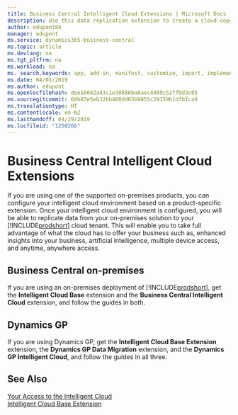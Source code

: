 ```yaml
---
title: Business Central Intelligent Cloud Extensions | Microsoft Docs
description: Use this data replication extension to create a cloud copy of your data so you are connected to the intelligent cloud.
author: edupont04
manager: edupont
ms.service: dynamics365-business-central
ms.topic: article
ms.devlang: na
ms.tgt_pltfrm: na
ms.workload: na
ms. search.keywords: app, add-in, manifest, customize, import, implement
ms.date: 04/01/2019
ms.author: edupont
ms.openlocfilehash: dee16082a43c1e38886ba0aec4409c52ffbd3c05
ms.sourcegitcommit: 60b87e5eb32bb408dd65b9855c29159b1dfbfca8
ms.translationtype: HT
ms.contentlocale: en-NZ
ms.lasthandoff: 04/29/2019
ms.locfileid: "1250266"
---
```

# <a name="business-central-intelligent-cloud-extensions"></a>Business Central Intelligent Cloud Extensions

If you are using one of the supported on-premises products, you can configure your intelligent cloud environment based on a product-specific extension. Once your intelligent cloud environment is configured, you will be able to replicate data from your on-premises solution to your [!INCLUDE[prodshort](includes/prodshort.md)] cloud tenant. This will enable you to take full advantage of what the cloud has to offer your business such as, enhanced insights into your business, artificial intelligence, multiple device access, and anytime, anywhere access.  

## <a name="business-central-on-premises"></a>Business Central on-premises
If you are using an on-premises deployment of [!INCLUDE[prodshort](includes/prodshort.md)], get the **Intelligent Cloud Base** extension and the **Business Central Intelligent Cloud** extension, and follow the guides in both.  

## <a name="dynamics-gp"></a>Dynamics GP
If you are using Dynamics GP, get the **Intelligent Cloud Base Extension** extension, the **Dynamics GP Data Migration** extension, and the **Dynamics GP Intelligent Cloud**, and follow the guides in all three.  

## <a name="see-also"></a>See Also

[Your Access to the Intelligent Cloud](about-intelligent-cloud.md)  
[Intelligent Cloud Base Extension](ui-extensions-intelligent-cloud.md)  
